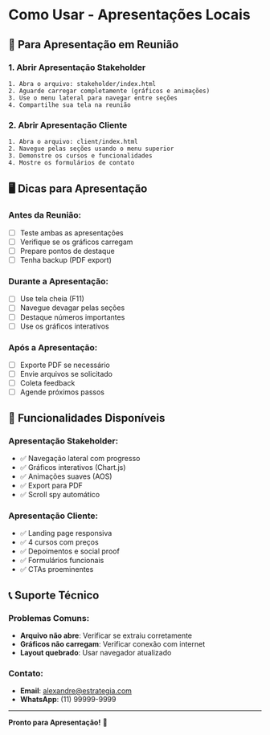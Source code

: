# Como Usar - Apresentações Locais

## 🎯 Para Apresentação em Reunião

### 1. Abrir Apresentação Stakeholder
```
1. Abra o arquivo: stakeholder/index.html
2. Aguarde carregar completamente (gráficos e animações)
3. Use o menu lateral para navegar entre seções
4. Compartilhe sua tela na reunião
```

### 2. Abrir Apresentação Cliente
```
1. Abra o arquivo: client/index.html
2. Navegue pelas seções usando o menu superior
3. Demonstre os cursos e funcionalidades
4. Mostre os formulários de contato
```

## 🖥️ Dicas para Apresentação

### Antes da Reunião:
- [ ] Teste ambas as apresentações
- [ ] Verifique se os gráficos carregam
- [ ] Prepare pontos de destaque
- [ ] Tenha backup (PDF export)

### Durante a Apresentação:
- [ ] Use tela cheia (F11)
- [ ] Navegue devagar pelas seções
- [ ] Destaque números importantes
- [ ] Use os gráficos interativos

### Após a Apresentação:
- [ ] Exporte PDF se necessário
- [ ] Envie arquivos se solicitado
- [ ] Coleta feedback
- [ ] Agende próximos passos

## 🚀 Funcionalidades Disponíveis

### Apresentação Stakeholder:
- ✅ Navegação lateral com progresso
- ✅ Gráficos interativos (Chart.js)
- ✅ Animações suaves (AOS)
- ✅ Export para PDF
- ✅ Scroll spy automático

### Apresentação Cliente:
- ✅ Landing page responsiva
- ✅ 4 cursos com preços
- ✅ Depoimentos e social proof
- ✅ Formulários funcionais
- ✅ CTAs proeminentes

## 📞 Suporte Técnico

### Problemas Comuns:
- **Arquivo não abre**: Verificar se extraiu corretamente
- **Gráficos não carregam**: Verificar conexão com internet
- **Layout quebrado**: Usar navegador atualizado

### Contato:
- **Email**: alexandre@estrategia.com
- **WhatsApp**: (11) 99999-9999

---

**Pronto para Apresentação!** 🚀
